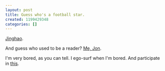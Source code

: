 ```yaml
---
layout: post
title: Guess who's a football star.
created: 1199429348
categories: []
---
```

[Jinghao](http://www.psal.org/psalsports/player/psal_playerprofile.asp?cid=204662001&csport=027).

And guess who used to be a reader? [Me, Jon](http://inst.eecs.berkeley.edu/~cs61a/fa07/TA.html).

I'm very bored, as you can tell. I ego-surf when I'm bored. And participate in [this](http://youtube.com/watch?v=RSsJ19sy3JI).

